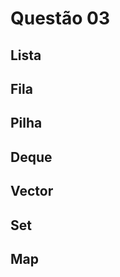 # Questão 03

## **Lista**



## **Fila**

## **Pilha**

## **Deque**

## **Vector** 

## **Set**

## **Map**
